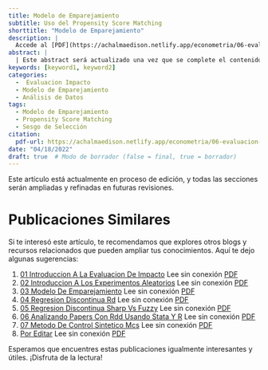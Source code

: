 ```yaml
---
title: Modelo de Emparejamiento
subtitle: Uso del Propensity Score Matching
shorttitle: "Modelo de Emparejamiento"
description: |
  Accede al [PDF](https://achalmaedison.netlify.app/econometria/06-evaluacion-de-impacto/2022-04-18-03-modelo-de-emparejamiento/index.pdf) completo aquí.
abstract: |
  | Este abstract será actualizado una vez que se complete el contenido final del artículo.
keywords: [keyword1, keyword2]
categories:
  -  Evaluacion Impacto
  - Modelo de Emparejamiento
  - Análisis de Datos
tags:
  - Modelo de Emparejamiento
  - Propensity Score Matching
  - Sesgo de Selección
citation:
  pdf-url: https://achalmaedison.netlify.app/econometria/06-evaluacion-de-impacto/2022-04-18-03-modelo-de-emparejamiento/index.pdf
date: "04/18/2022"
draft: true  # Modo de borrador (false = final, true = borrador)
---
```








Este artículo está actualmente en proceso de edición, y todas las secciones serán ampliadas y refinadas en futuras revisiones.


# Publicaciones Similares

Si te interesó este artículo, te recomendamos que explores otros blogs y recursos relacionados que pueden ampliar tus conocimientos. Aquí te dejo algunas sugerencias:


1. [01 Introduccion A La Evaluacion De Impacto](https://achalmaedison.netlify.app/econometria/06-evaluacion-de-impacto/2022-04-04-01-introduccion-a-la-evaluacion-de-impacto) Lee sin conexión [PDF](https://achalmaedison.netlify.app/econometria/06-evaluacion-de-impacto/2022-04-04-01-introduccion-a-la-evaluacion-de-impacto/index.pdf)
2. [02 Introduccion A Los Experimentos Aleatorios](https://achalmaedison.netlify.app/econometria/06-evaluacion-de-impacto/2022-04-11-02-introduccion-a-los-experimentos-aleatorios) Lee sin conexión [PDF](https://achalmaedison.netlify.app/econometria/06-evaluacion-de-impacto/2022-04-11-02-introduccion-a-los-experimentos-aleatorios/index.pdf)
3. [03 Modelo De Emparejamiento](https://achalmaedison.netlify.app/econometria/06-evaluacion-de-impacto/2022-04-18-03-modelo-de-emparejamiento) Lee sin conexión [PDF](https://achalmaedison.netlify.app/econometria/06-evaluacion-de-impacto/2022-04-18-03-modelo-de-emparejamiento/index.pdf)
4. [04 Regresion Discontinua Rd](https://achalmaedison.netlify.app/econometria/06-evaluacion-de-impacto/2022-04-25-04-regresion-discontinua-rd) Lee sin conexión [PDF](https://achalmaedison.netlify.app/econometria/06-evaluacion-de-impacto/2022-04-25-04-regresion-discontinua-rd/index.pdf)
5. [05 Regresion Discontinua Sharp Vs Fuzzy](https://achalmaedison.netlify.app/econometria/06-evaluacion-de-impacto/2022-05-02-05-regresion-discontinua-sharp-vs-fuzzy) Lee sin conexión [PDF](https://achalmaedison.netlify.app/econometria/06-evaluacion-de-impacto/2022-05-02-05-regresion-discontinua-sharp-vs-fuzzy/index.pdf)
6. [06 Analizando Papers Con Rdd Usando Stata Y R](https://achalmaedison.netlify.app/econometria/06-evaluacion-de-impacto/2022-05-09-06-analizando-papers-con-rdd-usando-stata-y-r) Lee sin conexión [PDF](https://achalmaedison.netlify.app/econometria/06-evaluacion-de-impacto/2022-05-09-06-analizando-papers-con-rdd-usando-stata-y-r/index.pdf)
7. [07 Metodo De Control Sintetico Mcs](https://achalmaedison.netlify.app/econometria/06-evaluacion-de-impacto/2022-05-16-07-metodo-de-control-sintetico-mcs) Lee sin conexión [PDF](https://achalmaedison.netlify.app/econometria/06-evaluacion-de-impacto/2022-05-16-07-metodo-de-control-sintetico-mcs/index.pdf)
8. [Por Editar](https://achalmaedison.netlify.app/econometria/06-evaluacion-de-impacto/2024-03-31-por-editar) Lee sin conexión [PDF](https://achalmaedison.netlify.app/econometria/06-evaluacion-de-impacto/2024-03-31-por-editar/index.pdf)


Esperamos que encuentres estas publicaciones igualmente interesantes y útiles. ¡Disfruta de la lectura!

